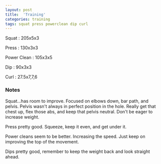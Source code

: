 ```yaml
---
layout: post
title:  'Training'
categories: training
tags: squat press powerclean dip curl
---
```


Squat       :   205x5x3

Press       :   130x3x3

Power Clean :   105x3x5

Dip         :   90x3x3

Curl        :   27.5x7,7,6

### Notes

Squat...has room to improve. Focused on elbows down, bar path, and pelvis. Pelvis wasn't
always in perfect position in the hole. Really get that chest up, flex those abs, and
keep that pelvis neutral. Don't be eager to increase weight.

Press pretty good. Squeeze, keep it even, and get under it.

Power cleans seem to be better. Increasing the speed. Just keep on improving the top of
the movement.

Dips pretty good, remember to keep the weight back and look straight ahead.
